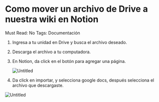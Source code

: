 # Como mover un archivo de Drive a nuestra wiki en Notion

Must Read: No
Tags: Documentación

1. Ingresa a tu unidad en Drive y busca el archivo deseado.
2. Descarga el archivo a tu computadora.
3. En Notion, da click en el botón para agregar una página.
    
    ![Untitled](Como%20mover%20un%20archivo%20de%20Drive%20a%20nuestra%20wiki%20en%20N%20e3c9ac4a62694e7ca604582508f6a448/Untitled.png)
    
4. Da click en importar, y selecciona google docs, después selecciona el archivo que descargaste.

![Untitled](Como%20mover%20un%20archivo%20de%20Drive%20a%20nuestra%20wiki%20en%20N%20e3c9ac4a62694e7ca604582508f6a448/Untitled%201.png)